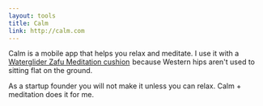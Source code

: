 ```yaml
---
layout: tools
title: Calm
link: http://calm.com
---
```


Calm is a mobile app that helps you relax and meditate.  I use it with a <a href="http://www.amazon.com/gp/product/B00G9FMY9K/ref=as_li_tl?ie=UTF8&camp=1789&creative=390957&creativeASIN=B00G9FMY9K&linkCode=as2&tag=elliotthauser-20&linkId=BWMJNGQERSVOTGQU">Waterglider Zafu Meditation cushion</a><img src="http://ir-na.amazon-adsystem.com/e/ir?t=elliotthauser-20&l=as2&o=1&a=B00G9FMY9K" width="1" height="1" border="0" alt="" style="border:none !important; margin:0px !important;" /> because Western hips aren't used to sitting flat on the ground.  

As a startup founder you will not make it unless you can relax.  Calm + meditation does it for me.  
